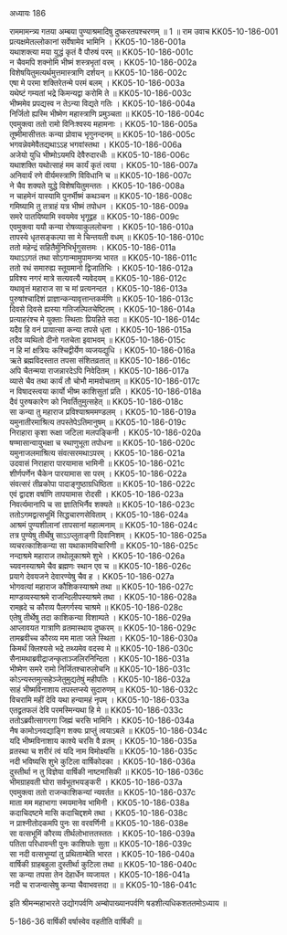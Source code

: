 अध्यायः 186

राममामन्त्र्य गतया अम्बया पुण्याश्रमादिषु दुष्करतपश्चरणम् ॥ 1 ॥
राम उवाच 	KK05-10-186-001  
प्रत्यक्षमेतल्लोकानां सर्वेषामेव भामिनि ।	KK05-10-186-001a  
यथाशक्त्या मया युद्धं कृतं वै पौरुषं परम् ॥	KK05-10-186-001c  
न चैवमपि शक्नोमि भीष्मं शस्त्रभृतां वरम् ।	KK05-10-186-002a  
विशेषयितुमत्यर्थमुत्तमास्त्राणि दर्शयन् ॥	KK05-10-186-002c  
एषा मे परमा शक्तिरेतन्मे परमं बलम् ।	KK05-10-186-003a  
यथेष्टं गम्यतां भद्रे किमन्यद्वा करोमि ते ॥	KK05-10-186-003c  
भीष्ममेव प्रपद्यस्व न तेऽन्या विद्यते गतिः ।	KK05-10-186-004a  
निर्जितो ह्यस्मि भीष्मेण महास्त्राणि प्रमुञ्चता ॥	KK05-10-186-004c  
एवमुक्त्वा ततो रामो विनिःश्वस्य महामनाः ।	KK05-10-186-005a  
तूष्मीमासीत्ततः कन्या प्रोवाच भृगुनन्दनम् ॥	KK05-10-186-005c  
भगवन्नेवमेवैतद्यथाऽऽह भगवांस्तथा ।	KK05-10-186-006a  
अजेयो युधि भीष्मोऽयमपि देवैरुदारधीः ॥	KK05-10-186-006c  
यथाशक्ति यथोत्साहं मम कार्यं कृतं त्वया ।	KK05-10-186-007a  
अनिवार्यं रणे वीर्यमस्त्राणि विविधानि च ॥	KK05-10-186-007c  
ने चैव शक्यते युद्धे विशेषयितुमन्ततः ।	KK05-10-186-008a  
न चाहमेनं यास्यामि पुनर्भीष्मं कथञ्चन ॥	KK05-10-186-008c  
गमिष्यामि तु तत्राहं यत्र भीष्मं तपोधन ।	KK05-10-186-009a  
समरे पातयिष्यामि स्वयमेव भृगूद्वह ॥	KK05-10-186-009c  
एवमुक्त्वा ययौ कन्या रोषव्याकुललोचना ।	KK05-10-186-010a  
तापस्ये धृतसङ्कल्पा सा मे चिन्तयती वधम् ॥	KK05-10-186-010c  
ततो महेन्द्रं सहितैर्मुनिभिर्भृगुसत्तमः ।	KK05-10-186-011a  
यथाऽऽगतं तथा सोऽगान्मामुपामन्त्र्य भारत ॥	KK05-10-186-011c  
ततो रथं समारुह्य स्तूयमानो द्विजातिभिः ।	KK05-10-186-012a  
प्रविश्य नगरं मात्रे सत्यवत्यै न्यवेदयम् ॥	KK05-10-186-012c  
यथावृत्तं महाराज सा च मां प्रत्यनन्दत ।	KK05-10-186-013a  
पुरुषांश्चादिशं प्राज्ञान्कन्यावृत्तान्तकर्मणि ॥	KK05-10-186-013c  
दिवसे दिवसे ह्यस्या गतिजल्पितचेष्टितम् ।	KK05-10-186-014a  
प्रत्याहरंश्च मे युक्ताः स्थिताः प्रियहिते सदा ॥	KK05-10-186-014c  
यदैव हि वनं प्रायात्सा कन्या तपसे धृता ।	KK05-10-186-015a  
तदैव व्यथितो दीनो गतचेता इवाभवम् ॥	KK05-10-186-015c  
न हि मां क्षत्रियः कश्चिद्वीर्येण व्यजयद्युधि ।	KK05-10-186-016a  
ऋते ब्रह्मविदस्तात तपसा संशितव्रतात् ॥	KK05-10-186-016c  
अपि चैतन्मया राजन्नारदेऽपि निवेदितम् ।	KK05-10-186-017a  
व्यासे चैव तथा कार्यं तौ चोभौ मामवोचताम् ॥	KK05-10-186-017c  
न विषादस्त्वया कार्यो भीष्म काशिसुतां प्रति ।	KK05-10-186-018a  
दैवं पुरुषकारेण को निवर्तितुमुत्सहेत् ॥	KK05-10-186-018c  
सा कन्या तु महाराज प्रविश्याश्रममण्डलम् ।	KK05-10-186-019a  
यमुनातीरमाश्रित्य तपस्तेपेऽतिमानुषम् ॥	KK05-10-186-019c  
निराहारा कृशा रूक्षा जटिला मलपङ्किनी ।	KK05-10-186-020a  
षण्मासान्वायुभक्षा च स्थाणुभूता तपोधना ॥	KK05-10-186-020c  
यमुनाजलमाश्रित्य संवत्सरमथाऽपरम् ।	KK05-10-186-021a  
उदवासं निराहारा पारयामास भामिनी ॥	KK05-10-186-021c  
शीर्णपर्णेन चैकेन पारयामास सा परम् ।	KK05-10-186-022a  
संवत्सरं तीव्रकोपा पादाङ्गुष्ठाग्रधिष्ठिता ॥	KK05-10-186-022c  
एवं द्वादश वर्षाणि तापयामास रोदसी ।	KK05-10-186-023a  
निवर्त्यमानापि च सा ज्ञातिभिर्नैव शक्यते ॥	KK05-10-186-023c  
ततोऽगमद्वत्सभूमिं सिद्धचारणसेविताम् ।	KK05-10-186-024a  
आश्रमं पुण्यशीलानां तापसानां महात्मनाम् ॥	KK05-10-186-024c  
तत्र पुण्येषु तीर्थेषु साऽऽप्लुताङ्गी दिवानिशम् ।	KK05-10-186-025a  
व्यचरत्काशिकन्या सा यथाकामविचारिणी ॥	KK05-10-186-025c  
नन्दाश्रमे महाराज तथोलूकाश्रमे शुभे ।	KK05-10-186-026a  
च्यवनस्याश्रमे चैव ब्रह्मणः स्थान एव च ॥	KK05-10-186-026c  
प्रयागे देवयजने देवारण्येषु चैव ह ।	KK05-10-186-027a  
भोगवत्यां महाराज कौशिकस्याश्रमे तथा ॥	KK05-10-186-027c  
माण्डव्यस्याश्रमे राजन्दिलीपस्याश्रमे तथा ।	KK05-10-186-028a  
रामह्रदे च कौरव्य पैलगर्गस्य चाश्रमे ॥	KK05-10-186-028c  
एतेषु तीर्थेषु तदा काशिकन्या विशाम्पते ।	KK05-10-186-029a  
आप्लावयत गात्राणि व्रतमास्थाय दुष्करम् ॥	KK05-10-186-029c  
तामब्रवीच्च कौरव्य मम माता जले स्थिता ।	KK05-10-186-030a  
किमर्थं क्लिश्यसे भद्रे तथ्यमेव वदस्व मे ॥	KK05-10-186-030c  
सैनामथाब्रवीद्राजन्कृताञ्जलिरनिन्दिता ।	KK05-10-186-031a  
भीष्मेण समरे रामो निर्जितश्चारुलोचनि ॥	KK05-10-186-031c  
कोऽन्यस्तमुत्सहेञ्जेतुमुद्यतेषुं महीपतिः ।	KK05-10-186-032a  
साहं भीष्मविनाशाय तपस्तप्स्ये सुदारुणम् ॥	KK05-10-186-032c  
विचरामि महीं देवि यथा हन्यामहं नृपम् ।	KK05-10-186-033a  
एतद्व्रतफलं देवि परमस्मिन्यथा हि मे ॥	KK05-10-186-033c  
ततोऽब्रवीत्सागरगा जिह्मं चरसि भामिनि ।	KK05-10-186-034a  
नैष कामोऽनवद्याङ्गि शक्यः प्राप्तुं त्वयाऽबले ॥	KK05-10-186-034c  
यदि भीष्मविनाशाय काश्ये चरसि वै व्रतम् ।	KK05-10-186-035a  
व्रतस्था च शरीरं त्वं यदि नाम विमोक्ष्यसि ॥	KK05-10-186-035c  
नदी भविष्यसि शुभे कुटिला वार्षिकोदका ।	KK05-10-186-036a  
दुस्तीर्था न तु विज्ञेया वार्षिकी नाष्टमासिकी ॥	KK05-10-186-036c  
भीमग्राहवती घोरा सर्वभूतभयङ्करी ।	KK05-10-186-037a  
एवमुक्त्वा ततो राजन्काशिकन्यां न्यवर्तत ॥	KK05-10-186-037c  
माता मम महाभागा स्मयमानेव भामिनी ।	KK05-10-186-038a  
कदाचिदष्टमे मासि कदाचिद्दशमे तथा ।	KK05-10-186-038c  
न प्राश्नीतोदकमपि पुनः सा वरवर्णिनी ॥	KK05-10-186-038e  
सा वत्सभूमिं कौरव्य तीर्थलोभात्ततस्ततः ।	KK05-10-186-039a  
पतिता परिधावन्ती पुनः काशिपतेः सुता ॥	KK05-10-186-039c  
सा नदी वत्सभूम्यां तु प्रथिताम्बेति भारत ।	KK05-10-186-040a  
वार्षिकी ग्राहबहुला दुस्तीर्था कुटिला तथा ॥	KK05-10-186-040c  
सा कन्या तपसा तेन देहार्धेन व्यजायत ।	KK05-10-186-041a  
नदी च राजन्वत्सेषु कन्या चैवाभवत्तदा ॥ ॥	KK05-10-186-041c  

इति श्रीमन्महाभारते उद्योगपर्वणि अम्बोपाख्यानपर्वणि षडशीत्यधिकशततमोऽध्याय ॥

5-186-36 वार्षिकी वर्षास्वेव वहतीति वार्षिकी ॥
